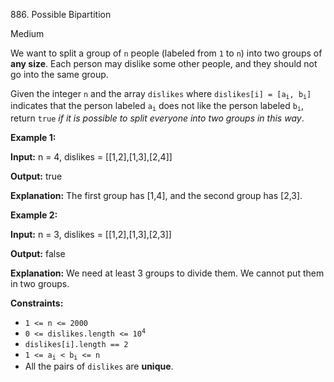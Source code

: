 886\. Possible Bipartition

Medium

We want to split a group of `n` people (labeled from `1` to `n`) into two groups of **any size**. Each person may dislike some other people, and they should not go into the same group.

Given the integer `n` and the array `dislikes` where <code>dislikes[i] = [a<sub>i</sub>, b<sub>i</sub>]</code> indicates that the person labeled <code>a<sub>i</sub></code> does not like the person labeled <code>b<sub>i</sub></code>, return `true` _if it is possible to split everyone into two groups in this way_.

**Example 1:**

**Input:** n = 4, dislikes = [[1,2],[1,3],[2,4]]

**Output:** true

**Explanation:** The first group has [1,4], and the second group has [2,3].

**Example 2:**

**Input:** n = 3, dislikes = [[1,2],[1,3],[2,3]]

**Output:** false

**Explanation:** We need at least 3 groups to divide them. We cannot put them in two groups.

**Constraints:**

*   `1 <= n <= 2000`
*   <code>0 <= dislikes.length <= 10<sup>4</sup></code>
*   `dislikes[i].length == 2`
*   <code>1 <= a<sub>i</sub> < b<sub>i</sub> <= n</code>
*   All the pairs of `dislikes` are **unique**.